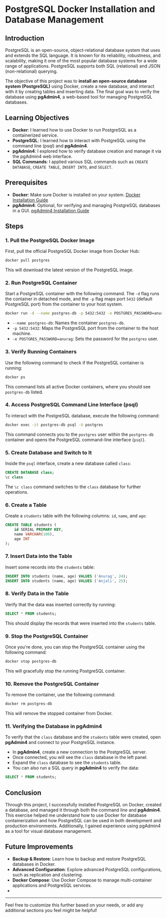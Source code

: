 # PostgreSQL Docker Installation and Database Management

## Introduction

PostgreSQL is an open-source, object-relational database system that uses and extends the SQL language. It is known for its reliability, robustness, and scalability, making it one of the most popular database systems for a wide range of applications. PostgreSQL supports both SQL (relational) and JSON (non-relational) querying.

The objective of this project was to **install an open-source database system (PostgreSQL)** using Docker, create a new database, and interact with it by creating tables and inserting data. The final goal was to verify the database using **pgAdmin4**, a web-based tool for managing PostgreSQL databases.

## Learning Objectives

- **Docker**: I learned how to use Docker to run PostgreSQL as a containerized service.
- **PostgreSQL**: I learned how to interact with PostgreSQL using the command line (psql) and **pgAdmin4**.
- **pgAdmin4**: I explored how to verify database creation and manage it via the pgAdmin4 web interface.
- **SQL Commands**: I applied various SQL commands such as `CREATE DATABASE`, `CREATE TABLE`, `INSERT INTO`, and `SELECT`.

## Prerequisites

- **Docker**: Make sure Docker is installed on your system. [Docker Installation Guide](https://docs.docker.com/get-docker/)
- **pgAdmin4**: Optional, for verifying and managing PostgreSQL databases in a GUI. [pgAdmin4 Installation Guide](https://www.pgadmin.org/download/)

## Steps

### 1. Pull the PostgreSQL Docker Image

First, pull the official PostgreSQL Docker image from Docker Hub:

```bash
docker pull postgres
```

This will download the latest version of the PostgreSQL image.

### 2. Run PostgreSQL Container

Start a PostgreSQL container with the following command. The `-d` flag runs the container in detached mode, and the `-p` flag maps port `5432` (default PostgreSQL port) from the container to your host system.

```bash
docker run -d --name postgres-db -p 5432:5432 -e POSTGRES_PASSWORD=anurag postgres
```

- `--name postgres-db`: Names the container `postgres-db`.
- `-p 5432:5432`: Maps the PostgreSQL port from the container to the host machine.
- `-e POSTGRES_PASSWORD=anurag`: Sets the password for the `postgres` user.

### 3. Verify Running Containers

Use the following command to check if the PostgreSQL container is running:

```bash
docker ps
```

This command lists all active Docker containers, where you should see `postgres-db` listed.

### 4. Access PostgreSQL Command Line Interface (psql)

To interact with the PostgreSQL database, execute the following command:

```bash
docker exec -it postgres-db psql -U postgres
```

This command connects you to the `postgres` user within the `postgres-db` container and opens the PostgreSQL command-line interface (`psql`).

### 5. Create Database and Switch to It

Inside the `psql` interface, create a new database called `class`:

```sql
CREATE DATABASE class;
\c class
```

The `\c class` command switches to the `class` database for further operations.

### 6. Create a Table

Create a `students` table with the following columns: `id`, `name`, and `age`:

```sql
CREATE TABLE students (
    id SERIAL PRIMARY KEY,
    name VARCHAR(100),
    age INT
);
```

### 7. Insert Data into the Table

Insert some records into the `students` table:

```sql
INSERT INTO students (name, age) VALUES ('Anurag', 24);
INSERT INTO students (name, age) VALUES ('Anjali', 25);
```

### 8. Verify Data in the Table

Verify that the data was inserted correctly by running:

```sql
SELECT * FROM students;
```

This should display the records that were inserted into the `students` table.

### 9. Stop the PostgreSQL Container

Once you're done, you can stop the PostgreSQL container using the following command:

```bash
docker stop postgres-db
```

This will gracefully stop the running PostgreSQL container.

### 10. Remove the PostgreSQL Container

To remove the container, use the following command:

```bash
docker rm postgres-db
```

This will remove the stopped container from Docker.

### 11. Verifying the Database in pgAdmin4

To verify that the `class` database and the `students` table were created, open **pgAdmin4** and connect to your PostgreSQL instance.

- In **pgAdmin4**, create a new connection to the PostgreSQL server.
- Once connected, you will see the `class` database in the left panel.
- Expand the `class` database to see the `students` table.
- You can also run a SQL query in **pgAdmin4** to verify the data:

```sql
SELECT * FROM students;
```

## Conclusion

Through this project, I successfully installed PostgreSQL on Docker, created a database, and managed it through both the command line and **pgAdmin4**. This exercise helped me understand how to use Docker for database containerization and how PostgreSQL can be used in both development and production environments. Additionally, I gained experience using pgAdmin4 as a tool for visual database management.

## Future Improvements

- **Backup & Restore**: Learn how to backup and restore PostgreSQL databases in Docker.
- **Advanced Configuration**: Explore advanced PostgreSQL configurations, such as replication and clustering.
- **Docker Compose**: Use Docker Compose to manage multi-container applications and PostgreSQL services.
- 
---

Feel free to customize this further based on your needs, or add any additional sections you feel might be helpful!
